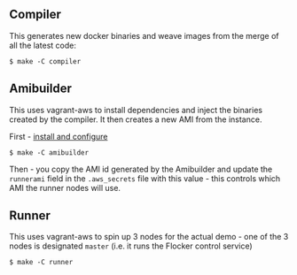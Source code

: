 ## Compiler

This generates new docker binaries and weave images from the merge of all the latest code:

```
$ make -C compiler
```

## Amibuilder

This uses vagrant-aws to install dependencies and inject the binaries created by the compiler.  It then creates a new AMI from the instance.

First - [install and configure](amibuilder)

```
$ make -C amibuilder
```

Then - you copy the AMI id generated by the Amibuilder and update the `runnerami` field in the `.aws_secrets` file with this value - this controls which AMI the runner nodes will use.

## Runner

This uses vagrant-aws to spin up 3 nodes for the actual demo - one of the 3 nodes is designated `master` (i.e. it runs the Flocker control service)

```
$ make -C runner
```
